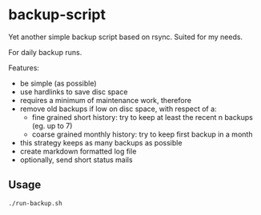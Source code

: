 # backup-script

Yet another simple backup script based on rsync.  Suited for my needs.

For daily backup runs.

Features:
 * be simple (as possible)
 * use hardlinks to save disc space
 * requires a minimum of maintenance work, therefore
 * remove old backups if low on disc space, with respect of a:
   * fine grained short history:
     try to keep at least the recent n backups (eg. up to 7)
   * coarse grained monthly history:
     try to keep first backup in a month
 * this strategy keeps as many backups as possible
 * create markdown formatted log file
 * optionally, send short status mails

## Usage

```sh
./run-backup.sh
```
